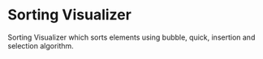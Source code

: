 # Sorting Visualizer

Sorting Visualizer which sorts elements using bubble, quick, insertion and selection algorithm.
